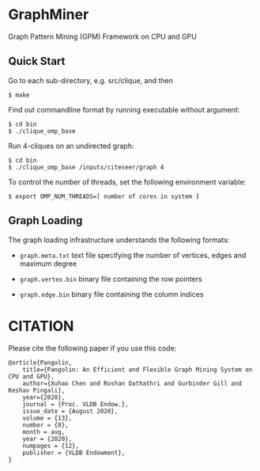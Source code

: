 # GraphMiner
Graph Pattern Mining (GPM) Framework on CPU and GPU

Quick Start
-----------

Go to each sub-directory, e.g. src/clique, and then

    $ make

Find out commandline format by running executable without argument:

    $ cd bin
    $ ./clique_omp_base

Run 4-cliques on an undirected graph:

    $ cd bin
    $ ./clique_omp_base /inputs/citeseer/graph 4

To control the number of threads, set the following environment variable:

    $ export OMP_NUM_THREADS=[ number of cores in system ]


Graph Loading
-------------

The graph loading infrastructure understands the following formats:

+ `graph.meta.txt` text file specifying the number of vertices, edges and maximum degree

+ `graph.vertex.bin` binary file containing the row pointers

+ `graph.edge.bin` binary file containing the column indices


CITATION
================================================================================

Please cite the following paper if you use this code:

```
@article{Pangolin,
	title={Pangolin: An Efficient and Flexible Graph Mining System on CPU and GPU},
	author={Xuhao Chen and Roshan Dathathri and Gurbinder Gill and Keshav Pingali},
	year={2020},
	journal = {Proc. VLDB Endow.},
	issue_date = {August 2020},
	volume = {13},
	number = {8},
	month = aug,
	year = {2020},
	numpages = {12},
	publisher = {VLDB Endowment},
}
```

